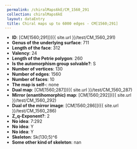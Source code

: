 ```yaml
--- 
 permalink: /chiralMaps6kE/CM_1560_291 
 collection: chiralMaps6kE
 layout: dataEntry
 title: Chiral maps up to 6000 edges - CM[1560;291]
---
```


- **ID**: [CM[1560;291]]({{ site.url }}/test/CM_1560_291)
- **Genus of the underlying surface**: 711
- **Length of the face**: 312
- **Valency**: 24
- **Length of the Petrie polygon**: 260
- **Is the automorphism group solvable?**: S
- **Number of vertices**: 130
- **Number of edges**: 1560
- **Number of faces**: 10
- **The map is self-**: none
- **Dual map**: [CM[1560;287]]({{ site.url }}/test/CM_1560_287)
- **Mirror (enantihomorphic) map**: [CM[1560;292]]({{ site.url }}/test/CM_1560_292)
- **Dual of the mirror image**: [CM[1560;286]]({{ site.url }}/test/CM_1560_286)
- **Z_q-Exponent?**: 2
- **No idea**:  7:292
- **No idea**: Y
- **No idea**: Y
- **Skeleton**: Sk(130;5)^6
- **Some other kind of skeleton**: nan
